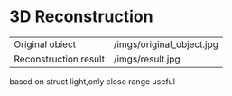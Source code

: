 # 3D Reconstruction

|  |  |
| ---- | ---- |
| Original obiect|/imgs/original_object.jpg |
| Reconstruction result|/imgs/result.jpg |

based on struct light,only close range useful
